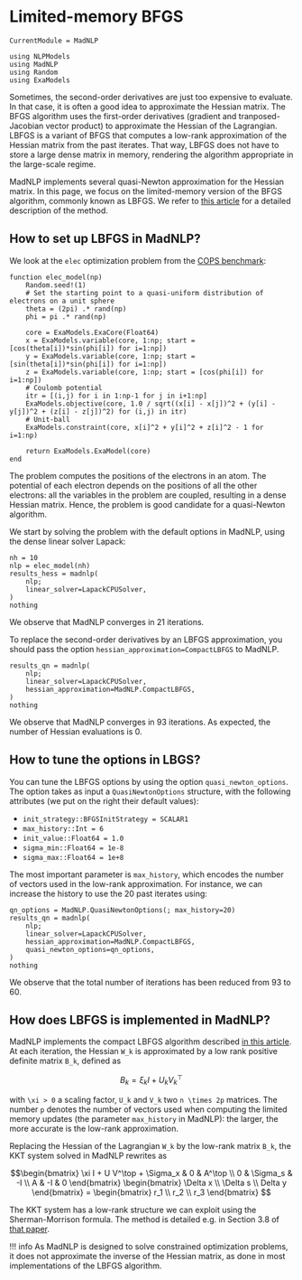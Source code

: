 # Limited-memory BFGS

```@meta
CurrentModule = MadNLP
```
```@setup lbfgs
using NLPModels
using MadNLP
using Random
using ExaModels

```

Sometimes, the second-order derivatives are just too expensive to
evaluate. In that case, it is often a good idea to
approximate the Hessian matrix.
The BFGS algorithm uses the first-order derivatives (gradient and tranposed-Jacobian
vector product) to approximate the Hessian of the Lagrangian. LBFGS is a variant of BFGS
that computes a low-rank approximation of the Hessian matrix from the past iterates.
That way, LBFGS does not have to store a large dense matrix in memory, rendering
the algorithm appropriate in the large-scale regime.

MadNLP implements several quasi-Newton approximation for the Hessian matrix.
In this page, we focus on the limited-memory version of the BFGS algorithm,
commonly known as LBFGS. We refer to [this article](https://epubs.siam.org/doi/abs/10.1137/0916069) for a detailed description of the method.

## How to set up LBFGS in MadNLP?

We look at the `elec` optimization problem from
the [COPS benchmark](https://www.mcs.anl.gov/~more/cops/):

```@example lbfgs
function elec_model(np)
    Random.seed!(1)
    # Set the starting point to a quasi-uniform distribution of electrons on a unit sphere
    theta = (2pi) .* rand(np)
    phi = pi .* rand(np)

    core = ExaModels.ExaCore(Float64)
    x = ExaModels.variable(core, 1:np; start = [cos(theta[i])*sin(phi[i]) for i=1:np])
    y = ExaModels.variable(core, 1:np; start = [sin(theta[i])*sin(phi[i]) for i=1:np])
    z = ExaModels.variable(core, 1:np; start = [cos(phi[i]) for i=1:np])
    # Coulomb potential
    itr = [(i,j) for i in 1:np-1 for j in i+1:np]
    ExaModels.objective(core, 1.0 / sqrt((x[i] - x[j])^2 + (y[i] - y[j])^2 + (z[i] - z[j])^2) for (i,j) in itr)
    # Unit-ball
    ExaModels.constraint(core, x[i]^2 + y[i]^2 + z[i]^2 - 1 for i=1:np)

    return ExaModels.ExaModel(core)
end

```

The problem computes the positions of the electrons in an atom.
The potential of each electron depends on the positions of all the other electrons:
all the variables in the problem are coupled, resulting in a dense Hessian matrix.
Hence, the problem is good candidate for a quasi-Newton algorithm.

We start by solving the problem with the default options in MadNLP,
using the dense linear solver Lapack:

```@example lbfgs
nh = 10
nlp = elec_model(nh)
results_hess = madnlp(
    nlp;
    linear_solver=LapackCPUSolver,
)
nothing

```
We observe that MadNLP converges in 21 iterations.

To replace the second-order derivatives by an LBFGS approximation,
you should pass the option `hessian_approximation=CompactLBFGS` to MadNLP.

```@example lbfgs
results_qn = madnlp(
    nlp;
    linear_solver=LapackCPUSolver,
    hessian_approximation=MadNLP.CompactLBFGS,
)
nothing

```

We observe that MadNLP converges in 93 iterations. As expected, the number of Hessian
evaluations is 0.

## How to tune the options in LBGS?

You can tune the LBFGS options by using the option `quasi_newton_options`.
The option takes as input a `QuasiNewtonOptions` structure, with the following attributes
(we put on the right their default values):
- `init_strategy::BFGSInitStrategy = SCALAR1`
- `max_history::Int = 6`
- `init_value::Float64 = 1.0`
- `sigma_min::Float64 = 1e-8`
- `sigma_max::Float64 = 1e+8`

The most important parameter is `max_history`, which encodes the number of vectors used in the low-rank
approximation. For instance, we can increase the history to use the 20 past iterates using:

```@example lbfgs
qn_options = MadNLP.QuasiNewtonOptions(; max_history=20)
results_qn = madnlp(
    nlp;
    linear_solver=LapackCPUSolver,
    hessian_approximation=MadNLP.CompactLBFGS,
    quasi_newton_options=qn_options,
)
nothing

```

We observe that the total number of iterations has been reduced from 93 to 60.


## How does LBFGS is implemented in MadNLP?

MadNLP implements the compact LBFGS algorithm described [in this article](https://link.springer.com/article/10.1007/bf01582063). At each iteration, the Hessian ``W_k`` is approximated by a
low rank positive definite matrix ``B_k``, defined as
```math
B_k = \xi_k I + U_k V_k^\top

```
with ``\xi > 0`` a scaling factor, ``U_k`` and ``V_k`` two ``n \times 2p`` matrices.
The number ``p`` denotes the number of vectors used when computing the limited memory updates
(the parameter `max_history` in MadNLP): the larger, the more accurate is the low-rank approximation.

Replacing the Hessian of the Lagrangian ``W_k`` by the low-rank matrix ``B_k``,
the KKT system solved in MadNLP rewrites as
```math
\begin{bmatrix}
\xi I + U V^\top + \Sigma_x & 0 & A^\top \\
0 & \Sigma_s & -I \\
A & -I & 0
\end{bmatrix}
\begin{bmatrix}
\Delta x \\ \Delta s \\ Delta y
\end{bmatrix}
=
\begin{bmatrix}
r_1 \\ r_2 \\ r_3
\end{bmatrix}

```
The KKT system has a low-rank structure we can exploit using the Sherman-Morrison formula.
The method is detailed e.g. in Section 3.8 of [that paper](https://link.springer.com/article/10.1007/s10107-004-0560-5).


!!! info
    As MadNLP is designed to solve constrained optimization problems,
    it does not approximate the inverse of the Hessian matrix, as done
    in most implementations of the LBFGS algorithm.

